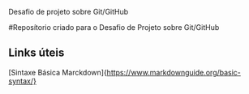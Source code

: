 Desafio de projeto sobre Git/GitHub 

#Reposítorio criado para o Desafio de Projeto sobre Git/GitHub 

## Links úteis 
[Sintaxe Básica Marckdown]{https://www.markdownguide.org/basic-syntax/}
